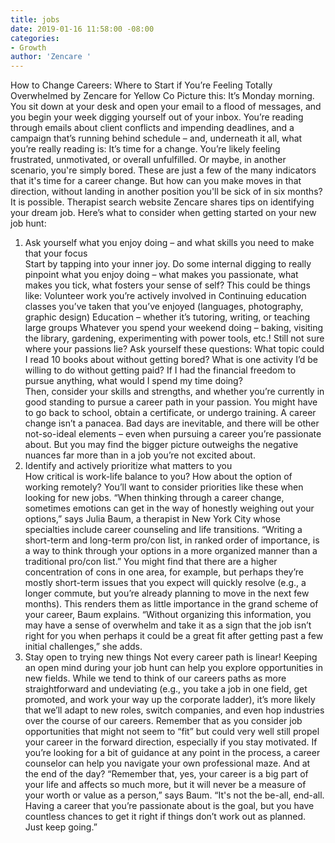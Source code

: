 ```yaml
---
title: jobs
date: 2019-01-16 11:58:00 -08:00
categories:
- Growth
author: 'Zencare '
---
```


How to Change Careers: Where to Start if You’re Feeling Totally Overwhelmed
by Zencare for Yellow Co
Picture this: It’s Monday morning. You sit down at your desk and open your email to a flood of messages, and you begin your week digging yourself out of your inbox. You’re reading through emails about client conflicts and impending deadlines, and a campaign that’s running behind schedule – and, underneath it all, what you’re really reading is: It’s time for a change.
You’re likely feeling frustrated, unmotivated, or overall unfulfilled. Or maybe, in another scenario, you're simply bored. These are just a few of the many indicators that it's time for a career change. But how can you make moves in that direction, without landing in another position you'll be sick of in six months? 
It is possible. Therapist search website Zencare shares tips on identifying your dream job. Here’s what to consider when getting started on your new job hunt:
1.  Ask yourself what you enjoy doing – and what skills you need to make that your focus  
Start by tapping into your inner joy. Do some internal digging to really pinpoint what you enjoy doing – what makes you passionate, what makes you tick, what fosters your sense of self? This could be things like: 
Volunteer work you’re actively involved in 
Continuing education classes you’ve taken that you’ve enjoyed (languages, photography, graphic design) 
Education – whether it’s tutoring, writing, or teaching large groups 
Whatever you spend your weekend doing – baking, visiting the library, gardening, experimenting with power tools, etc.! 
Still not sure where your passions lie? Ask yourself these questions:
What topic could I read 10 books about without getting bored? 
What is one activity I’d be willing to do without getting paid? 
If I had the financial freedom to pursue anything, what would I spend my time doing?  
Then, consider your skills and strengths, and whether you’re currently in good standing to pursue a career path in your passion. You might have to go back to school, obtain a certificate, or undergo training. 
A career change isn’t a panacea. Bad days are inevitable, and there will be other not-so-ideal elements – even when pursuing a career you’re passionate about. But you may find the bigger picture outweighs the negative nuances far more than in a job you’re not excited about. 
2. Identify and actively prioritize what matters to you  
How critical is work-life balance to you? How about the option of working remotely? You’ll want to consider priorities like these when looking for new jobs.
“When thinking through a career change, sometimes emotions can get in the way of honestly weighing out your options,” says Julia Baum, a therapist in New York City whose specialties include career counseling and life transitions. “Writing a short-term and long-term pro/con list, in ranked order of importance, is a way to think through your options in a more organized manner than a traditional pro/con list.”
You might find that there are a higher concentration of cons in one area, for example, but perhaps they’re mostly short-term issues that you expect will quickly resolve (e.g., a longer commute, but you’re already planning to move in the next few months). This renders them as little importance in the grand scheme of your career, Baum explains.
“Without organizing this information, you may have a sense of overwhelm and take it as a sign that the job isn’t right for you when perhaps it could be a great fit after getting past a few initial challenges,” she adds.
3. Stay open to trying new things 
Not every career path is linear! Keeping an open mind during your job hunt can help you explore opportunities in new fields. 
While we tend to think of our careers paths as more straightforward and undeviating (e.g., you take a job in one field, get promoted, and work your way up the corporate ladder), it’s more likely that we’ll adapt to new roles, switch companies, and even hop industries over the course of our careers. 
Remember that as you consider job opportunities that might not seem to “fit” but could very well still propel your career in the forward direction, especially if you stay motivated. If you’re looking for a bit of guidance at any point in the process, a career counselor can help you navigate your own professional maze. 
And at the end of the day? “Remember that, yes, your career is a big part of your life and affects so much more, but it will never be a measure of your worth or value as a person,” says Baum. “It's not the be-all, end-all. Having a career that you’re passionate about is the goal, but you have countless chances to get it right if things don’t work out as planned. Just keep going.”
